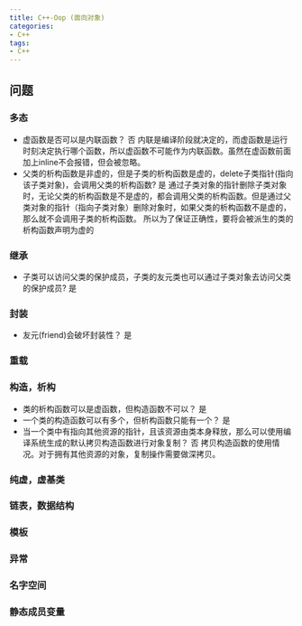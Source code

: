 ```yaml
---
title: C++-Oop (面向对象)
categories: 
- C++
tags:
- C++
---
```

## 问题
### 多态
- 虚函数是否可以是内联函数？ 否
  内联是编译阶段就决定的，而虚函数是运行时刻决定执行哪个函数，所以虚函数不可能作为内联函数。虽然在虚函数前面加上inline不会报错，但会被忽略。
- 父类的析构函数是非虚的，但是子类的析构函数是虚的，delete子类指针(指向该子类对象)，会调用父类的析构函数? 是
  通过子类对象的指针删除子类对象时，无论父类的析构函数是不是虚的，都会调用父类的析构函数。但是通过父类对象的指针（指向子类对象）删除对象时，如果父类的析构函数不是虚的，那么就不会调用子类的析构函数。
  所以为了保证正确性，要将会被派生的类的析构函数声明为虚的

### 继承
- 子类可以访问父类的保护成员，子类的友元类也可以通过子类对象去访问父类的保护成员? 是
  
### 封装
- 友元(friend)会破坏封装性？ 是

### 重载

### 构造，析构
- 类的析构函数可以是虚函数，但构造函数不可以？ 是
- 一个类的构造函数可以有多个，但析构函数只能有一个？ 是
- 当一个类中有指向其他资源的指针，且该资源由类本身释放，那么可以使用编译系统生成的默认拷贝构造函数进行对象复制？ 否
  拷贝构造函数的使用情况。对于拥有其他资源的对象，复制操作需要做深拷贝。

### 纯虚，虚基类

### 链表，数据结构

### 模板

### 异常

### 名字空间

### 静态成员变量

### 
